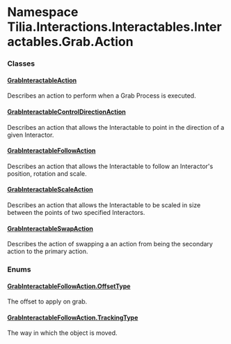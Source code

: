 # Namespace Tilia.Interactions.Interactables.Interactables.Grab.Action

### Classes

#### [GrabInteractableAction]

Describes an action to perform when a Grab Process is executed.

#### [GrabInteractableControlDirectionAction]

Describes an action that allows the Interactable to point in the direction of a given Interactor.

#### [GrabInteractableFollowAction]

Describes an action that allows the Interactable to follow an Interactor's position, rotation and scale.

#### [GrabInteractableScaleAction]

Describes an action that allows the Interactable to be scaled in size between the points of two specified Interactors.

#### [GrabInteractableSwapAction]

Describes the action of swapping a an action from being the secondary action to the primary action.

### Enums

#### [GrabInteractableFollowAction.OffsetType]

The offset to apply on grab.

#### [GrabInteractableFollowAction.TrackingType]

The way in which the object is moved.

[GrabInteractableAction]: GrabInteractableAction.md
[GrabInteractableControlDirectionAction]: GrabInteractableControlDirectionAction.md
[GrabInteractableFollowAction]: GrabInteractableFollowAction.md
[GrabInteractableScaleAction]: GrabInteractableScaleAction.md
[GrabInteractableSwapAction]: GrabInteractableSwapAction.md
[GrabInteractableFollowAction.OffsetType]: GrabInteractableFollowAction.OffsetType.md
[GrabInteractableFollowAction.TrackingType]: GrabInteractableFollowAction.TrackingType.md

